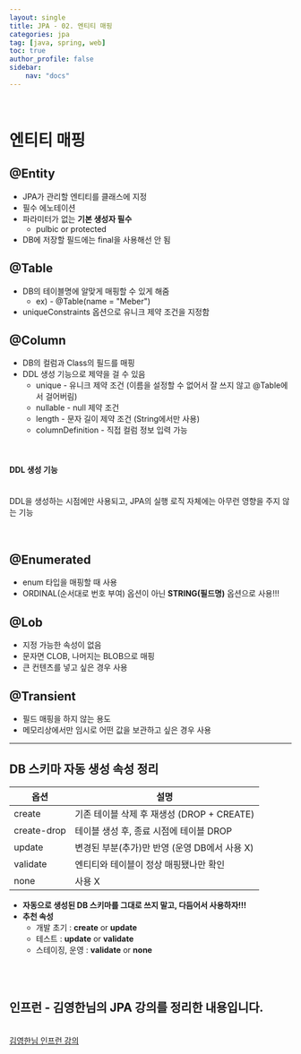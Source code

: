 ```yaml
---
layout: single
title: JPA - 02. 엔티티 매핑
categories: jpa
tag: [java, spring, web]
toc: true 
author_profile: false
sidebar:
    nav: "docs"
---
```


<br/>

# 엔티티 매핑

## @Entity

- JPA가 관리할 엔티티를 클래스에 지정
- 필수 에노테이션
- 파라미터가 없는 **기본 생성자 필수**
  - pulbic or protected
- DB에 저장할 필드에는 final을 사용해선 안 됨

## @Table

- DB의 테이블명에 알맞게 매핑할 수 있게 해줌
  - ex) - @Table(name = "Meber")
- uniqueConstraints 옵션으로 유니크 제약 조건을 지정함

## @Column

- DB의 컬럼과 Class의 필드를 매핑
- DDL 생성 기능으로 제약을 걸 수 있음
  - unique - 유니크 제약 조건 (이름을 설정할 수 없어서 잘 쓰지 않고 @Table에서 걸어버림)
  - nullable - null 제약 조건
  - length - 문자 길이 제약 조건 (String에서만 사용)
  - columnDefinition - 직접 컬럼 정보 입력 가능

<br/>

<div class='notice--success'>
    <h4>
        DDL 생성 기능
    </h4>
    <br/>
DDL을 생성하는 시점에만 사용되고, JPA의 실행 로직 자체에는 아무런 영향을 주지 않는 기능
	<br/>
    <br/>
<br/>

## @Enumerated

- enum 타입을 매핑할 때 사용
- ORDINAL(순서대로 번호 부여) 옵션이 아닌 **STRING(필드명)** 옵션으로 사용!!!

## @Lob

- 지정 가능한 속성이 없음
- 문자면 CLOB, 나머지는 BLOB으로 매핑
- 큰 컨텐츠를 넣고 싶은 경우 사용

## @Transient

- 필드 매핑을 하지 않는 용도
- 메모리상에서만 임시로 어떤 값을 보관하고 싶은 경우 사용

---

## DB 스키마 자동 생성 속성 정리

| 옵션        | 설명                                          |
| ----------- | --------------------------------------------- |
| create      | 기존 테이블 삭제 후 재생성 (DROP + CREATE)    |
| create-drop | 테이블 생성 후, 종료 시점에 테이블 DROP       |
| update      | 변경된 부분(추가)만 반영 (운영 DB에서 사용 X) |
| validate    | 엔티티와 테이블이 정상 매핑됐나만 확인        |
| none        | 사용 X                                        |

- **자동으로 생성된 DB 스키마를 그대로 쓰지 말고, 다듬어서 사용하자!!!**
- **추천 속성**
  - 개발 초기 : **create** or **update**
  - 테스트 : **update** or **validate**
  - 스테이징, 운영 : **validate** or **none**

<br/>

<div class='notice--warning'>
    <br/>
    <h2>
       인프런 - 김영한님의 <strong>JPA 강의</strong>를 정리한 내용입니다. <br/> 
    </h2><br/>
    <a href="https://www.inflearn.com/course/ORM-JPA-Basic/dashboard" class="btn btn--info">김영한님 인프런 강의</a><br/>
    <br/>
</div>
